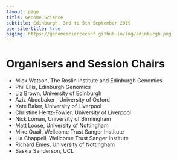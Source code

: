 ```yaml
---
layout: page
title: Genome Science
subtitle: Edinburgh, 3rd to 5th September 2019
use-site-title: true
bigimg: https://genomescienceconf.github.io/img/edinburgh.png
---
```


# Organisers and Session Chairs
 
* Mick Watson, The Roslin Institute and Edinburgh Genomics
* Phil Ellis, Edinburgh Genomics
* Liz Brown, University of Edinburgh
* Aziz Aboobaker , University of Oxford
* Kate Baker, University of Liverpool
* Christine Hertz-Fowler, University of Liverpool
* Nick Loman, University of Birmingham
* Matt Loose, University of Nottingham
* Mike Quail, Wellcome Trust Sanger Institute
* Lia Chappell, Wellcome Trust Sanger Institute
* Richard Emes, University of Nottingham
* Saskia Sanderson, UCL


